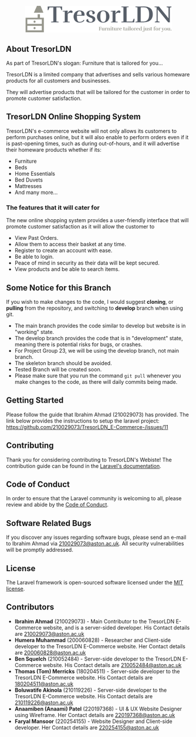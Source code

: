<p align="center"><a href="" target="_blank"><img src="https://github.com/210029073/TresorLDN_E-Commerce-/blob/develop/public/svg/logo-no-background.svg" width="400" alt="TresorLDN Logo"></a></p>

## About TresorLDN 
As part of TresorLDN's slogan: Furniture that is tailored for you...

TresorLDN is a limited company that advertises and sells various homeware products for all customers and businesses.

They will advertise products that will be tailored for the customer in order to promote customer satisfaction.

## TresorLDN Online Shopping System
TresorLDN's e-commerce website will not only allows its customers to perform purchases online, but it will also enable to perform orders even if it is past-opening times, such as during out-of-hours, and it will advertise their homeware products whether if its:

- Furniture
- Beds
- Home Essentials
- Bed Duvets
- Mattresses
- And many more...

### The features that it will cater for
The new online shopping system provides a user-friendly interface that will promote customer satisfaction as it will allow the customer to

- View Past Orders.
- Allow them to access their basket at any time.
- Register to create an account with ease.
- Be able to login.
- Peace of mind in security as their data will be kept secured.
- View products and be able to search items.

## Some Notice for this Branch
If you wish to make changes to the code, I would suggest **cloning**, or **pulling** from the repository, and switching to **develop** branch when using git.
- The main branch provides the code similar to develop but website is in "working" state.
- The develop branch provides the code that is in "development" state, meaning there is potential risks for bugs, or crashes.
- For Project Group 23, we will be using the develop branch, not main branch.
- The skeleton branch should be avoided.
- Tested Branch will be created soon.
- Please make sure that you run the command `git pull` whenever you make changes to the code, as there will daily commits being made.

## Getting Started
Please follow the guide that Ibrahim Ahmad (210029073) has provided. The link below provides the instructions to setup the laravel project:
https://github.com/210029073/TresorLDN_E-Commerce-/issues/11

## Contributing

Thank you for considering contributing to TresorLDN's Webiste! The contribution guide can be found in the [Laravel's documentation](https://laravel.com/docs/contributions).

## Code of Conduct

In order to ensure that the Laravel community is welcoming to all, please review and abide by the [Code of Conduct](https://laravel.com/docs/contributions#code-of-conduct).

## Software Related Bugs

If you discover any issues regarding software bugs, please send an e-mail to Ibrahim Ahmad via [210029073@aston.ac.uk](mailto:210029073@aston.ac.uk). All security vulnerabilities will be promptly addressed.

## License

The Laravel framework is open-sourced software licensed under the [MIT license](https://opensource.org/licenses/MIT).

## Contributors

- **Ibrahim Ahmad** (210029073) - Main Contributor to the TresorLDN E-Commerce website, and is a server-sided developer. His Contact details are [210029073@aston.ac.uk](mailto:210029073@aston.ac.uk)
- **Humera Muhammad** (200060828) - Researcher and Client-side developer to the TresorLDN E-Commerce website. Her Contact details are [200060828@aston.ac.uk](mailto:200060828@aston.ac.uk)
- **Ben Squelch** (210052484) - Server-side developer to the TresorLDN E-Commerce website. His Contact details are [210052484@aston.ac.uk](mailto:210052484@aston.ac.uk)
- **Thomas (Tom) Merricks** (180204511) - Server-side developer to the TresorLDN E-Commerce website. His Contact details are [180204511@aston.ac.uk](mailto:180204511@aston.ac.uk)
- **Boluwatife Akinola** (210119226) - Server-side developer to the TresorLDN E-Commerce website. His Contact details are [210119226@aston.ac.uk](mailto:210119226@aston.ac.uk)
- **Anaamiben (Anaami) Patel** (220197368) - UI & UX Website Designer using Wireframe. Her Contact details are [220197368@aston.ac.uk](mailto:220197368@aston.ac.uk)
- **Faryal Mansoor** (220254155) - Website Designer and Client-side developer. Her Contact details are [220254155@aston.ac.uk](mailto:220254155@aston.ac.uk)
